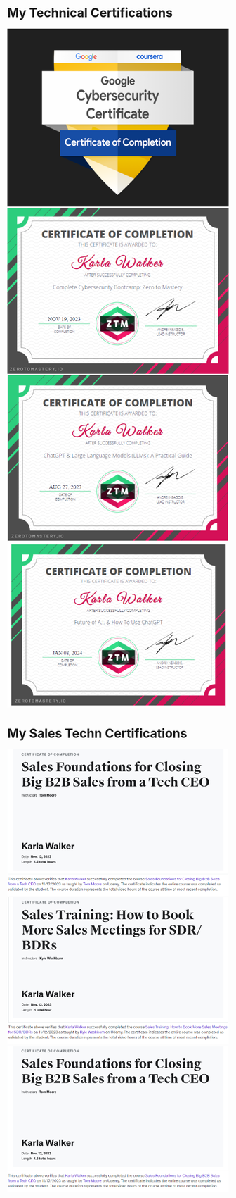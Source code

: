 <h1>My Technical Certifications</h1>
<img src="myGCC.png"/>

<img src="ZTMCYBERSEC.png"/>

<img src="MyZTMCert.png"/>

<img src="MyZTMAICert.png"/>


<h1>My Sales Techn Certifications</h1>

<img src="SALECLOSING.png"/>

<img src="SALECLOSING2.png"/>

<img src="SALECLOSING.png"/>

